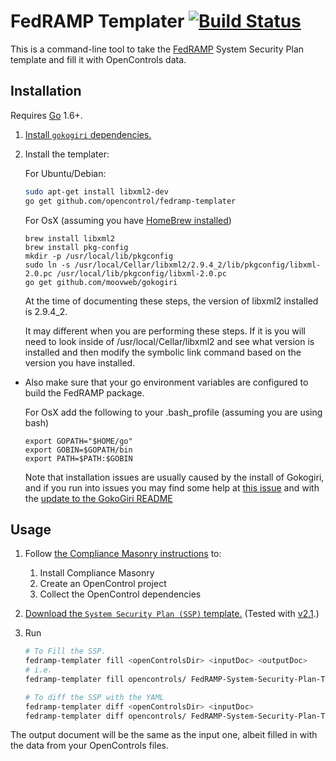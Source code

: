 # FedRAMP Templater [![Build Status](https://travis-ci.org/opencontrol/fedramp-templater.svg?branch=master)](https://travis-ci.org/opencontrol/fedramp-templater)

This is a command-line tool to take the [FedRAMP](http://www.fedramp.gov/) System Security Plan template and fill it with OpenControls data.

## Installation

Requires [Go](https://golang.org/) 1.6+. 


1. [Install `gokogiri` dependencies.](https://github.com/moovweb/gokogiri/pull/95/files)
1. Install the templater:

    For Ubuntu/Debian:
    ```bash
    sudo apt-get install libxml2-dev 
    go get github.com/opencontrol/fedramp-templater
    ```
    
    For OsX (assuming you have [HomeBrew installed](http://brew.sh/))
    ```
    brew install libxml2
    brew install pkg-config
    mkdir -p /usr/local/lib/pkgconfig
    sudo ln -s /usr/local/Cellar/libxml2/2.9.4_2/lib/pkgconfig/libxml-2.0.pc /usr/local/lib/pkgconfig/libxml-2.0.pc
    go get github.com/moovweb/gokogiri
    ```

    At the time of documenting these steps, the version of libxml2 installed is 2.9.4_2.  

    It may different when you are performing these steps.  If it is you will need to look inside of /usr/local/Cellar/libxml2 and see what version is installed and then modify the symbolic link command based on the version you have installed.

  - Also make sure that your go environment variables are configured to build the FedRAMP package.

    For OsX add the following to your .bash_profile (assuming you are using bash)
    ```
    export GOPATH="$HOME/go"
    export GOBIN=$GOPATH/bin
    export PATH=$PATH:$GOBIN
    ```
    
    Note that installation issues are usually caused by the install of Gokogiri, and if you run into issues you may find some help at [this issue](https://github.com/moovweb/gokogiri/issues/14) and with the [update to the GokoGiri README](https://github.com/moovweb/gokogiri/pull/95)


## Usage

1. Follow [the Compliance Masonry instructions](https://github.com/opencontrol/compliance-masonry#readme) to:
    1. Install Compliance Masonry
    1. Create an OpenControl project
    1. Collect the OpenControl dependencies
1. [Download the `System Security Plan (SSP)` template.](https://www.fedramp.gov/resources/templates-2016/) (Tested with [v2.1](https://www.fedramp.gov/files/2015/03/FedRAMP-System-Security-Plan-Template-v2.1.docx).)
1. Run

    ```bash
    # To Fill the SSP.
    fedramp-templater fill <openControlsDir> <inputDoc> <outputDoc>
    # i.e.
    fedramp-templater fill opencontrols/ FedRAMP-System-Security-Plan-Template-v2.1.docx FedRAMP-Masonry-Template-v2.1.docx
    
    # To diff the SSP with the YAML
    fedramp-templater diff <openControlsDir> <inputDoc>
    fedramp-templater diff opencontrols/ FedRAMP-System-Security-Plan-Template-v2.1.docx
    ```

The output document will be the same as the input one, albeit filled in with the data from your OpenControls files.
